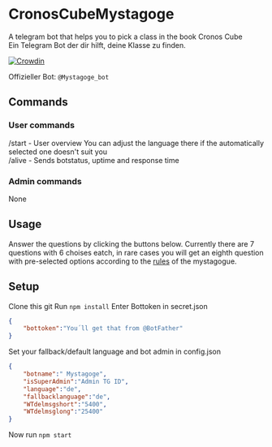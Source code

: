 # CronosCubeMystagoge
A telegram bot that helps you to pick a class in the book Cronos Cube  
Ein Telegram Bot der dir hilft, deine Klasse zu finden.

[![Crowdin](https://badges.crowdin.net/cronoscube-mystagoge/localized.svg)](https://crowdin.com/project/cronoscube-mystagoge)

Offizieller Bot: `@Mystagoge_bot`

## Commands
### User commands
/start - User overview
You can adjust the language there if the automatically selected one doesn't suit you  
/alive - Sends botstatus, uptime and response time

### Admin commands
None

## Usage
Answer the questions by clicking the buttons below.
Currently there are 7 questions with 6 choises eatch, in rare cases you will get an eighth question with pre-selected options according to the [rules](https://wintermohn.de/die-weberin/) of the mystagogue.

## Setup

Clone this git
Run `npm install`
Enter Bottoken in secret.json
```json
{
    "bottoken":"You´ll get that from @BotFather"
}
```
Set your fallback/default language and bot admin in config.json
```json
{
	"botname":" Mystagoge",
	"isSuperAdmin":"Admin TG ID",
	"language":"de",
	"fallbacklanguage":"de",
	"WTdelmsgshort":"5400",
	"WTdelmsglong":"25400"
}
```
Now run `npm start`
